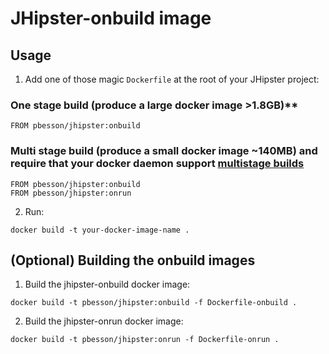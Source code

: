 # JHipster-onbuild image

## Usage

1) Add one of those magic `Dockerfile` at the root of your JHipster project:

### **One stage build** (produce a large docker image >1.8GB)**
```
FROM pbesson/jhipster:onbuild
```
### **Multi stage build** (produce a small docker image ~140MB) and require that your docker daemon support [multistage builds](https://docs.docker.com/engine/userguide/eng-image/multistage-build/)
```
FROM pbesson/jhipster:onbuild
FROM pbesson/jhipster:onrun
```

2) Run:
```
docker build -t your-docker-image-name .
```

## (Optional) Building the onbuild images

1) Build the jhipster-onbuild docker image:
```
docker build -t pbesson/jhipster:onbuild -f Dockerfile-onbuild .
```
2) Build the jhipster-onrun docker image:
```
docker build -t pbesson/jhipster:onrun -f Dockerfile-onrun .
```